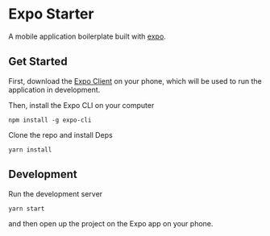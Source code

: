 # Expo Starter

A mobile application boilerplate built with [expo](https://expo.io).

## Get Started

First, download the [Expo Client](https://expo.io/tools#client) on your phone, which will be used to run the application in development.

Then, install the Expo CLI on your computer

```
npm install -g expo-cli
```

Clone the repo and install Deps

```
yarn install
```

## Development

Run the development server

```
yarn start
```

and then open up the project on the Expo app on your phone.
